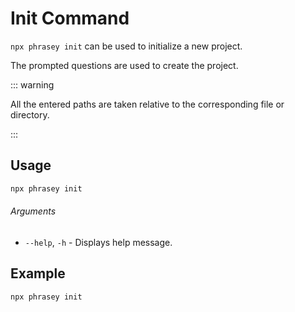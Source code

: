 # Init Command

`npx phrasey init` can be used to initialize a new project.

The prompted questions are used to create the project.

::: warning

All the entered paths are taken relative to the corresponding file or directory.

:::

## Usage

```bash
npx phrasey init
```

###### Arguments

- `--help`, `-h` - Displays help message.

## Example

```bash
npx phrasey init
```
